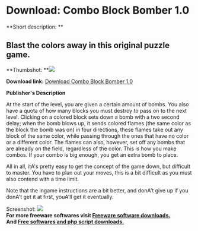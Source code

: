 # Download: Combo Block Bomber 1.0

**Short description: **

## Blast the colors away in this original puzzle game.

  
**Thumbshot: **![](http://www.freewarefiles.com/screenshot/cblockbomber_md.gif)   
  
**Download link:** [Download Combo Block Bomber 1.0](http://freesoftwares.boysofts.com/Combo-Block-Bomber_program_15462.html)  
  

**Publisher's Description**  
  

At the start of the level, you are given a certain amount of bombs. You also
have a quota of how many blocks you must destroy to pass on to the next level.
Clicking on a colored block sets down a bomb with a two second delay; when the
bomb blows up, it sends colored flames (the same color as the block the bomb
was on) in four directions, these flames take out any block of the same color,
while passing through the ones that have no color or a different color. The
flames can also, however, set off any bombs that are already on the field,
regardless of the color. This is how you make combos. If your combo is big
enough, you get an extra bomb to place.

All in all, itA's pretty easy to get the concept of the game down, but
difficult to master. You have to plan out your moves, this is a bit difficult
as you must also contend with a time limit.

Note that the ingame instructions are a bit better, and donA't give up if you
donA't get it at first, youA'll get it eventually.

  
  
Screenshot: ![](http://www.freewarefiles.com/screenshot/cblockbomber.gif)  
**For more freeware softwares visit [Freeware software downloads.](http://freesoftwares.boysofts.com/)**   
**And [Free softwares and php script downloads.](http://www.boysofts.com/)**

